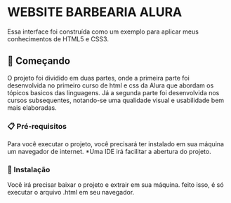 # WEBSITE BARBEARIA ALURA

Essa interface foi construída como um exemplo para aplicar meus conhecimentos de HTML5 e CSS3.

## 🚀 Começando
O projeto foi dividido em duas partes, onde a primeira parte foi desenvolvida no primeiro curso de html e css
da Alura que abordam os tópicos basicos das linguagens. Já a segunda parte foi desenvolvida nos cursos subsequentes,
notando-se uma qualidade visual e usabilidade bem mais elaboradas.

### 📋 Pré-requisitos

Para você executar o projeto, você precisará ter instalado em sua máquina um navegador de internet.
*Uma IDE irá facilitar a abertura do projeto.

### 🔧 Instalação

Você irá precisar baixar o projeto e extrair em sua máquina.
feito isso, é só executar o arquivo .html em seu navegador.
